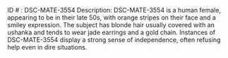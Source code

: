 ID # : DSC-MATE-3554
Description: DSC-MATE-3554 is a human female, appearing to be in their late 50s, with orange stripes on their face and a smiley expression. The subject has blonde hair usually covered with an ushanka and tends to wear jade earrings and a gold chain. Instances of DSC-MATE-3554 display a strong sense of independence, often refusing help even in dire situations. 